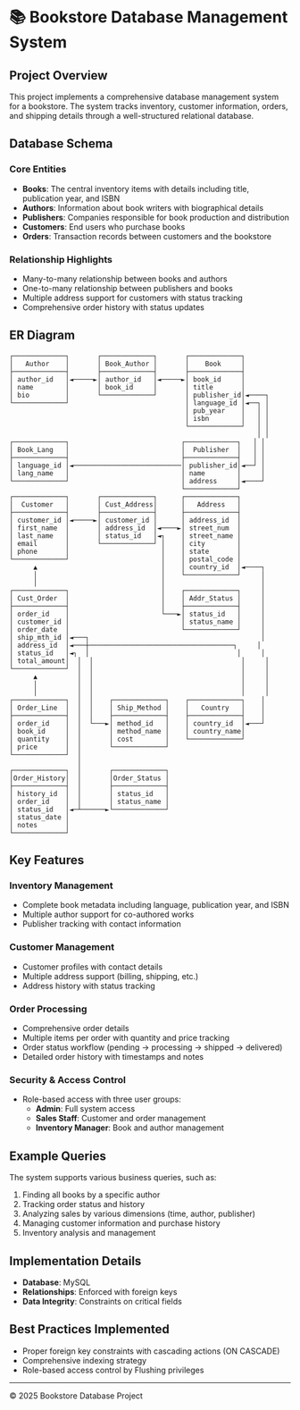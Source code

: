 # 📚 Bookstore Database Management System

## Project Overview
This project implements a comprehensive database management system for a bookstore. The system tracks inventory, customer information, orders, and shipping details through a well-structured relational database.

## Database Schema

### Core Entities
- **Books**: The central inventory items with details including title, publication year, and ISBN
- **Authors**: Information about book writers with biographical details
- **Publishers**: Companies responsible for book production and distribution
- **Customers**: End users who purchase books
- **Orders**: Transaction records between customers and the bookstore

### Relationship Highlights
- Many-to-many relationship between books and authors
- One-to-many relationship between publishers and books
- Multiple address support for customers with status tracking
- Comprehensive order history with status updates

## ER Diagram
```
┌─────────────┐       ┌─────────────┐       ┌─────────────┐
│   Author    │       │ Book_Author │       │    Book     │
├─────────────┤       ├─────────────┤       ├─────────────┤
│ author_id   │◄─────►│ author_id   │◄─────►│ book_id     │
│ name        │       │ book_id     │       │ title       │
│ bio         │       └─────────────┘       │ publisher_id│◄────┐
└─────────────┘                             │ language_id │◄──┐ │
                                            │ pub_year    │   │ │
                                            │ isbn        │   │ │
                                            └─────────────┘   │ │
                                                              │ │
┌─────────────┐                            ┌─────────────┐   │ │
│ Book_Lang   │                            │  Publisher  │   │ │
├─────────────┤                            ├─────────────┤   │ │
│ language_id │◄───────────────────────────│ publisher_id│◄──┘ │
│ lang_name   │                            │ name        │     │
└─────────────┘                            │ address     │◄────┘
                                           └─────────────┘
┌─────────────┐       ┌─────────────┐      ┌─────────────┐
│  Customer   │       │ Cust_Address│      │   Address   │
├─────────────┤       ├─────────────┤      ├─────────────┤
│ customer_id │◄─────►│ customer_id │      │ address_id  │
│ first_name  │       │ address_id  │◄────►│ street_num  │
│ last_name   │       │ status_id   │◄┐    │ street_name │
│ email       │       └─────────────┘ │    │ city        │
│ phone       │                       │    │ state       │
└─────────────┘                       │    │ postal_code │
      ▲                               │    │ country_id  │◄────┐
      │                               │    └─────────────┘     │
      │                               │                        │
┌─────────────┐                       │    ┌─────────────┐     │
│ Cust_Order  │                       │    │ Addr_Status │     │
├─────────────┤                       │    ├─────────────┤     │
│ order_id    │                       └───►│ status_id   │     │
│ customer_id │                            │ status_name │     │
│ order_date  │                            └─────────────┘     │
│ ship_mth_id │◄───┐                                           │
│ address_id  │◄───┼────────────────────────────────────┐     │
│ status_id   │◄┐  │                                     │     │
│ total_amount│  │  │                                     │     │
└─────────────┘  │  │                                     │     │
      ▲          │  │                                     │     │
      │          │  │                                     │     │
      │          │  │                                     │     │
┌─────────────┐  │  │    ┌─────────────┐    ┌─────────────┐    │
│ Order_Line  │  │  │    │ Ship_Method │    │   Country   │    │
├─────────────┤  │  │    ├─────────────┤    ├─────────────┤    │
│ order_id    │  │  └───►│ method_id   │    │ country_id  │◄───┘
│ book_id     │  │       │ method_name │    │ country_name│
│ quantity    │  │       │ cost        │    └─────────────┘
│ price       │  │       └─────────────┘
└─────────────┘  │
                 │
┌─────────────┐  │       ┌─────────────┐
│Order_History│  │       │Order_Status │
├─────────────┤  │       ├─────────────┤
│ history_id  │  │       │ status_id   │
│ order_id    │  │       │ status_name │
│ status_id   │◄─┴──────►└─────────────┘
│ status_date │
│ notes       │
└─────────────┘
```

## Key Features

### Inventory Management
- Complete book metadata including language, publication year, and ISBN
- Multiple author support for co-authored works
- Publisher tracking with contact information

### Customer Management
- Customer profiles with contact details
- Multiple address support (billing, shipping, etc.)
- Address history with status tracking

### Order Processing
- Comprehensive order details
- Multiple items per order with quantity and price tracking
- Order status workflow (pending → processing → shipped → delivered)
- Detailed order history with timestamps and notes

### Security & Access Control
- Role-based access with three user groups:
  - **Admin**: Full system access
  - **Sales Staff**: Customer and order management
  - **Inventory Manager**: Book and author management

## Example Queries

The system supports various business queries, such as:

1. Finding all books by a specific author
2. Tracking order status and history
3. Analyzing sales by various dimensions (time, author, publisher)
4. Managing customer information and purchase history
5. Inventory analysis and management

## Implementation Details

- **Database**: MySQL
- **Relationships**: Enforced with foreign keys
- **Data Integrity**: Constraints on critical fields


## Best Practices Implemented


- Proper foreign key constraints with cascading actions (ON CASCADE)
- Comprehensive indexing strategy
- Role-based access control by Flushing privileges

---

© 2025 Bookstore Database Project

